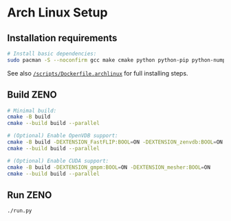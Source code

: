 # Arch Linux Setup

## Installation requirements

```bash
# Install basic dependencies:
sudo pacman -S --noconfirm gcc make cmake python python-pip python-numpy pyside2
```

See also [`/scripts/Dockerfile.archlinux`](https://github.com/zenustech/zeno/blob/master/scripts/Dockerfile.archlinux) for full installing steps.

## Build ZENO

```bash
# Minimal build:
cmake -B build
cmake --build build --parallel

# (Optional) Enable OpenVDB support:
cmake -B build -DEXTENSION_FastFLIP:BOOL=ON -DEXTENSION_zenvdb:BOOL=ON -DZENOFX_ENABLE_OPENVDB:BOOL=ON
cmake --build build --parallel

# (Optional) Enable CUDA support:
cmake -B build -DEXTENSION_gmpm:BOOL=ON -DEXTENSION_mesher:BOOL=ON
cmake --build build --parallel
```

## Run ZENO

```bash
./run.py
```
